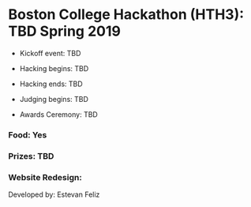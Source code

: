 # Boston College Hackathon (HTH3): TBD Spring 2019


* Kickoff event: TBD
* Hacking begins: TBD



* Hacking ends: TBD
* Judging begins: TBD
* Awards Ceremony: TBD


### Food: Yes

### Prizes: TBD

### Website Redesign:
Developed by: Estevan Feliz